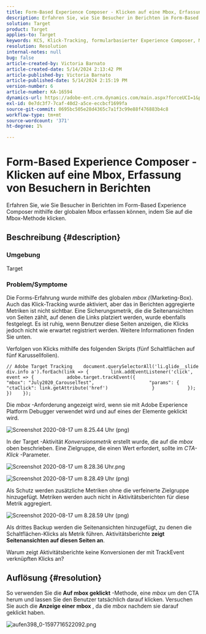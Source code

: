 ```yaml
---
title: Form-Based Experience Composer - Klicken auf eine Mbox, Erfassung von Besuchern in Berichten
description: Erfahren Sie, wie Sie Besucher in Berichten im Form-Based Experience Composer mithilfe der globalen Mbox erfassen können, indem Sie auf die Mbox-Methode klicken.
solution: Target
product: Target
applies-to: Target
keywords: KCS, Klick-Tracking, formularbasierter Experience Composer, Mbox
resolution: Resolution
internal-notes: null
bug: false
article-created-by: Victoria Barnato
article-created-date: 5/14/2024 2:13:42 PM
article-published-by: Victoria Barnato
article-published-date: 5/14/2024 2:15:19 PM
version-number: 6
article-number: KA-16594
dynamics-url: https://adobe-ent.crm.dynamics.com/main.aspx?forceUCI=1&pagetype=entityrecord&etn=knowledgearticle&id=a76a9b28-fc11-ef11-9f8a-6045bd0201f5
exl-id: 0e7dc3f7-7caf-40d2-a5ce-eccbcf1699fa
source-git-commit: 0695bc505e28d4365c7a1f3c99e88f476883b4c8
workflow-type: tm+mt
source-wordcount: '371'
ht-degree: 1%

---
```


# Form-Based Experience Composer - Klicken auf eine Mbox, Erfassung von Besuchern in Berichten


Erfahren Sie, wie Sie Besucher in Berichten im Form-Based Experience Composer mithilfe der globalen Mbox erfassen können, indem Sie auf die Mbox-Methode klicken.

## Beschreibung {#description}


### <b>Umgebung</b>

Target

### <b>Problem/Symptome</b>

Die Forms-Erfahrung wurde mithilfe des globalen *mbox (*(Marketing-Box). Auch das Klick-Tracking wurde aktiviert, aber das in Berichten aggregierte Metriken ist nicht sichtbar. Eine Sicherungsmetrik, die die Seitenansichten von Seiten zählt, auf denen die Links platziert werden, wurde ebenfalls festgelegt. Es ist ruhig, wenn Benutzer diese Seiten anzeigen, die Klicks jedoch nicht wie erwartet registriert werden. Weitere Informationen finden Sie unten.



Verfolgen von Klicks mithilfe des folgenden Skripts (fünf Schaltflächen auf fünf Karussellfolien).




```
// Adobe Target Tracking    document.querySelectorAll('li.glide__slide div.info a').forEach(link => {        link.addEventListener('click', event => {            adobe.target.trackEvent({                    "mbox": "July2020_CarouselTest",                    "params": {                    "ctaClick": link.getAttribute('href')                }            });        })    });
```




Die *mbox* -Anforderung angezeigt wird, wenn sie mit Adobe Experience Platform Debugger verwendet wird und auf eines der Elemente geklickt wird.



![Screenshot 2020-08-17 um 8.25.44 Uhr (png)](https://experienceleaguecommunities.adobe.com/t5/image/serverpage/image-id/26222i8EFBFA8432501D9E/image-size/medium?v=1.0&amp;amp;px=400 "Screenshot 2020-08-17 um 8.25.44 Uhr (png)")



In der Target -Aktivität *Konversionsmetrik* erstellt wurde, die auf die *mbox* oben beschrieben. Eine Zielgruppe, die einen Wert erfordert, sollte im *CTA-Klick* -Parameter.



![Screenshot 2020-08-17 um 8.28.36 Uhr.png](https://experienceleaguecommunities.adobe.com/t5/image/serverpage/image-id/26225i9E8B86819537BB25/image-size/medium?v=1.0&amp;amp;px=400 "Screenshot 2020-08-17 um 8.28.36 Uhr.png")

![Screenshot 2020-08-17 um 8.28.49 Uhr (png)](https://experienceleaguecommunities.adobe.com/t5/image/serverpage/image-id/26223i6D9AAA0A81236A58/image-size/medium?v=1.0&amp;amp;px=400 "Screenshot 2020-08-17 um 8.28.49 Uhr (png)")



Als Schutz werden zusätzliche Metriken ohne die verfeinerte Zielgruppe hinzugefügt. Metriken werden auch nicht in Aktivitätsberichten für diese Metrik aggregiert.



![Screenshot 2020-08-17 um 8.28.59 Uhr (png)](https://experienceleaguecommunities.adobe.com/t5/image/serverpage/image-id/26224iFF036B11B2E932FC/image-size/medium?v=1.0&amp;amp;px=400 "Screenshot 2020-08-17 um 8.28.59 Uhr (png)")



Als drittes Backup werden die Seitenansichten hinzugefügt, zu denen die Schaltflächen-Klicks als Metrik führen. Aktivitätsberichte <b>zeigt Seitenansichten auf diesen Seiten an</b>.



Warum zeigt Aktivitätsberichte keine Konversionen der mit TrackEvent verknüpften Klicks an?


## Auflösung {#resolution}


So verwenden Sie die <b>Auf mbox geklickt</b> -Methode, eine *mbox* um den CTA herum und lassen Sie den Benutzer tatsächlich darauf klicken. Versuchen Sie auch die <b>Anzeige einer mbox</b> , da die *mbox* nachdem sie darauf geklickt haben.



![aufen398_0-1597716522092.png](https://experienceleaguecommunities.adobe.com/t5/image/serverpage/image-id/26237i01409F8DF7D2F948/image-size/medium?v=1.0&amp;amp;px=400)
